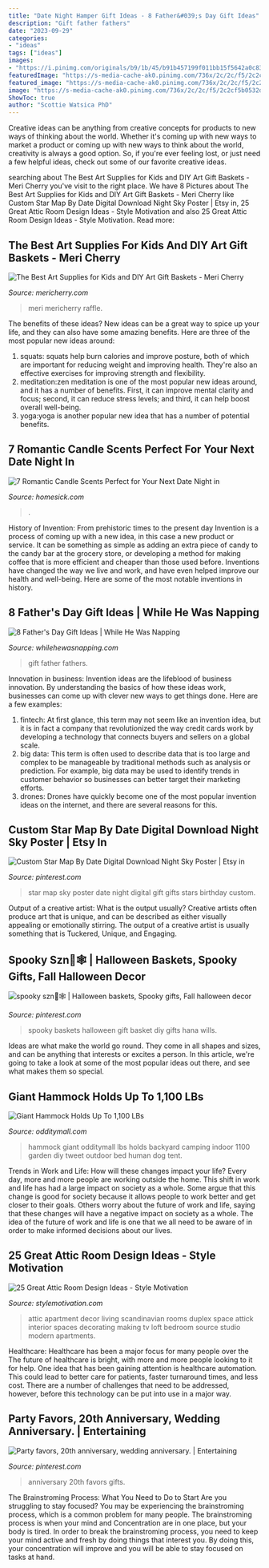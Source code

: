 ```yaml
---
title: "Date Night Hamper Gift Ideas - 8 Father&#039;s Day Gift Ideas"
description: "Gift father fathers"
date: "2023-09-29"
categories:
- "ideas"
tags: ["ideas"]
images:
- "https://i.pinimg.com/originals/b9/1b/45/b91b457199f011bb15f5642a0c83091c.jpg"
featuredImage: "https://s-media-cache-ak0.pinimg.com/736x/2c/2c/f5/2c2cf5b0532d12b3c7f2892cf7541c0a.jpg"
featured_image: "https://s-media-cache-ak0.pinimg.com/736x/2c/2c/f5/2c2cf5b0532d12b3c7f2892cf7541c0a.jpg"
image: "https://s-media-cache-ak0.pinimg.com/736x/2c/2c/f5/2c2cf5b0532d12b3c7f2892cf7541c0a.jpg"
ShowToc: true
author: "Scottie Watsica PhD"
---
```



Creative ideas can be anything from creative concepts for products to new ways of thinking about the world. Whether it's coming up with new ways to market a product or coming up with new ways to think about the world, creativity is always a good option. So, if you're ever feeling lost, or just need a few helpful ideas, check out some of our favorite creative ideas.

	

		
searching about The Best Art Supplies for Kids and DIY Art Gift Baskets - Meri Cherry you've visit to the right place. We have 8 Pictures about The Best Art Supplies for Kids and DIY Art Gift Baskets - Meri Cherry like Custom Star Map By Date Digital Download Night Sky Poster | Etsy in, 25 Great Attic Room Design Ideas - Style Motivation and also 25 Great Attic Room Design Ideas - Style Motivation. Read more:
		
    
## The Best Art Supplies For Kids And DIY Art Gift Baskets - Meri Cherry

<img loading=lazy src="http://www.mericherry.com/wp-content/uploads/2014/11/giftbaskets1h.jpg" onerror="this.onerror=null;this.src='https://tse1.mm.bing.net/th?id=OIP.KlBWHMqUV-lfIQgPqV31XwHaKh&amp;pid=15.1';" alt="The Best Art Supplies for Kids and DIY Art Gift Baskets - Meri Cherry">

_Source: mericherry.com_

>meri mericherry raffle. 

	

The benefits of these ideas?
New ideas can be a great way to spice up your life, and they can also have some amazing benefits. Here are three of the most popular new ideas around: 
1. squats: squats help burn calories and improve posture, both of which are important for reducing weight and improving health. They're also an effective exercises for improving strength and flexibility. 
2. meditation:zen meditation is one of the most popular new ideas around, and it has a number of benefits. First, it can improve mental clarity and focus; second, it can reduce stress levels; and third, it can help boost overall well-being. 
3. yoga:yoga is another popular new idea that has a number of potential benefits.

    
## 7 Romantic Candle Scents Perfect For Your Next Date Night In

<img loading=lazy src="http://cdn.shopify.com/s/files/1/0987/6688/articles/HMS.Blog.Romantic.1_1024x1024.jpg?v=1597449087" onerror="this.onerror=null;this.src='https://tse3.mm.bing.net/th?id=OIP.c9awlX_46LOABvvhUuiSuwHaHa&amp;pid=15.1';" alt="7 Romantic Candle Scents Perfect for Your Next Date Night in">

_Source: homesick.com_

>. 

	

History of Invention: From prehistoric times to the present day
Invention is a process of coming up with a new idea, in this case a new product or service. It can be something as simple as adding an extra piece of candy to the candy bar at the grocery store, or developing a method for making coffee that is more efficient and cheaper than those used before. Inventions have changed the way we live and work, and have even helped improve our health and well-being. Here are some of the most notable inventions in history.

    
## 8 Father&#039;s Day Gift Ideas | While He Was Napping

<img loading=lazy src="http://whilehewasnapping.com/wp-content/uploads/2013/05/Father-s-Day-Gift-Ideas.jpg" onerror="this.onerror=null;this.src='https://tse1.mm.bing.net/th?id=OIP.vwW6WNHOOX4sHlSK8M57JgHaO0&amp;pid=15.1';" alt="8 Father&#039;s Day Gift Ideas | While He Was Napping">

_Source: whilehewasnapping.com_

>gift father fathers. 

	

Innovation in business:
Invention ideas are the lifeblood of business innovation. By understanding the basics of how these ideas work, businesses can come up with clever new ways to get things done. Here are a few examples: 
1. fintech: At first glance, this term may not seem like an invention idea, but it is in fact a company that revolutionized the way credit cards work by developing a technology that connects buyers and sellers on a global scale.
2. big data: This term is often used to describe data that is too large and complex to be manageable by traditional methods such as analysis or prediction. For example, big data may be used to identify trends in customer behavior so businesses can better target their marketing efforts. 
3. drones: Drones have quickly become one of the most popular invention ideas on the internet, and there are several reasons for this.

    
## Custom Star Map By Date Digital Download Night Sky Poster | Etsy In

<img loading=lazy src="https://i.pinimg.com/736x/26/2c/1a/262c1ac96a70287897c1a8a7b275d995.jpg" onerror="this.onerror=null;this.src='https://tse4.mm.bing.net/th?id=OIP.OEmkF-IZjSF1zKWe5lX52wHaJ9&amp;pid=15.1';" alt="Custom Star Map By Date Digital Download Night Sky Poster | Etsy in">

_Source: pinterest.com_

>star map sky poster date night digital gift gifts stars birthday custom. 

	

Output of a creative artist: What is the output usually?
Creative artists often produce art that is unique, and can be described as either visually appealing or emotionally stirring. The output of a creative artist is usually something that is Tuckered, Unique, and Engaging.

    
## Spooky Szn🧡🕸 | Halloween Baskets, Spooky Gifts, Fall Halloween Decor

<img loading=lazy src="https://i.pinimg.com/originals/b9/1b/45/b91b457199f011bb15f5642a0c83091c.jpg" onerror="this.onerror=null;this.src='https://tse2.mm.bing.net/th?id=OIP.3-qwgyMiwZkD48q-z1d1WQHaJ4&amp;pid=15.1';" alt="spooky szn🧡🕸 | Halloween baskets, Spooky gifts, Fall halloween decor">

_Source: pinterest.com_

>spooky baskets halloween gift basket diy gifts hana wills. 

	

Ideas are what make the world go round. They come in all shapes and sizes, and can be anything that interests or excites a person. In this article, we're going to take a look at some of the most popular ideas out there, and see what makes them so special.

    
## Giant Hammock Holds Up To 1,100 LBs

<img loading=lazy src="https://odditymall.com/includes/content/giant-hammock-0.jpg" onerror="this.onerror=null;this.src='https://tse1.mm.bing.net/th?id=OIP.UCAye1bSP7F8WFb4_xGTRgHaGp&amp;pid=15.1';" alt="Giant Hammock Holds Up To 1,100 LBs">

_Source: odditymall.com_

>hammock giant odditymall lbs holds backyard camping indoor 1100 garden diy tweet outdoor bed human dog tent. 

	

Trends in Work and Life: How will these changes impact your life?
Every day, more and more people are working outside the home. This shift in work and life has had a large impact on society as a whole. Some argue that this change is good for society because it allows people to work better and get closer to their goals. Others worry about the future of work and life, saying that these changes will have a negative impact on society as a whole. The idea of the future of work and life is one that we all need to be aware of in order to make informed decisions about our lives.

    
## 25 Great Attic Room Design Ideas - Style Motivation

<img loading=lazy src="http://www.stylemotivation.com/wp-content/uploads/2013/09/attic-ideas-10.jpg" onerror="this.onerror=null;this.src='https://tse1.mm.bing.net/th?id=OIP.-_7WHTPJ8Ay39YKhln7aIgHaK1&amp;pid=15.1';" alt="25 Great Attic Room Design Ideas - Style Motivation">

_Source: stylemotivation.com_

>attic apartment decor living scandinavian rooms duplex space attick interior spaces decorating making tv loft bedroom source studio modern apartments. 

	

Healthcare: Healthcare has been a major focus for many people over the
The future of healthcare is bright, with more and more people looking to it for help. One idea that has been gaining attention is healthcare automation. This could lead to better care for patients, faster turnaround times, and less cost. There are a number of challenges that need to be addressed, however, before this technology can be put into use in a major way.

    
## Party Favors, 20th Anniversary, Wedding Anniversary. | Entertaining

<img loading=lazy src="https://s-media-cache-ak0.pinimg.com/736x/2c/2c/f5/2c2cf5b0532d12b3c7f2892cf7541c0a.jpg" onerror="this.onerror=null;this.src='https://tse4.mm.bing.net/th?id=OIP.ECmMr2uJWa8Hbi24bkyEJQHaJ6&amp;pid=15.1';" alt="Party favors, 20th anniversary, wedding anniversary. | Entertaining">

_Source: pinterest.com_

>anniversary 20th favors gifts. 

	

The Brainstroming Process: What You Need to Do to Start
Are you struggling to stay focused? You may be experiencing the brainstroming process, which is a common problem for many people. The brainstroming process is when your mind and Concentration are in one place, but your body is tired. In order to break the brainstroming process, you need to keep your mind active and fresh by doing things that interest you. By doing this, your concentration will improve and you will be able to stay focused on tasks at hand.

